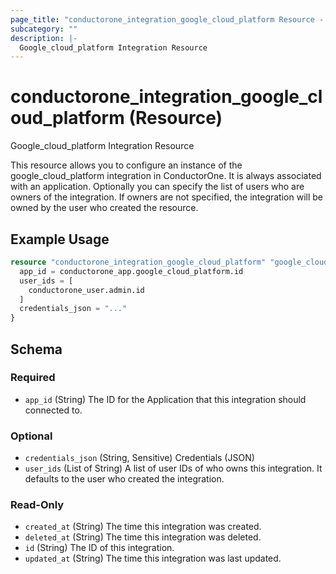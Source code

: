 ```yaml
---
page_title: "conductorone_integration_google_cloud_platform Resource - conductorone"
subcategory: ""
description: |-
  Google_cloud_platform Integration Resource
---
```


# conductorone_integration_google_cloud_platform (Resource)

Google_cloud_platform Integration Resource

This resource allows you to configure an instance of the google_cloud_platform integration in ConductorOne.
It is always associated with an application. Optionally you can specify the list of users who are owners of the integration.
If owners are not specified, the integration will be owned by the user who created the resource.

## Example Usage

```terraform
resource "conductorone_integration_google_cloud_platform" "google_cloud_platform" {
  app_id = conductorone_app.google_cloud_platform.id
  user_ids = [
    conductorone_user.admin.id
  ]
  credentials_json = "..."
}
```

<!-- schema generated by tfplugindocs -->
## Schema

### Required

- `app_id` (String) The ID for the Application that this integration should connected to.

### Optional

- `credentials_json` (String, Sensitive) Credentials (JSON)
- `user_ids` (List of String) A list of user IDs of who owns this integration. It defaults to the user who created the integration.

### Read-Only

- `created_at` (String) The time this integration was created.
- `deleted_at` (String) The time this integration was deleted.
- `id` (String) The ID of this integration.
- `updated_at` (String) The time this integration was last updated.
